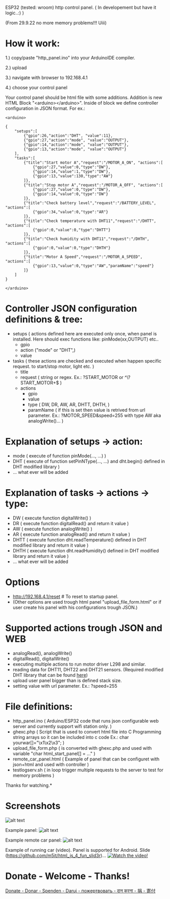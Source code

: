 ESP32 (tested: wroom) http control panel. ( In developement but have it logic..:) )

(From 29.9.22 no more memory problems!!! Uiii)


# How it work:

1.) copy/paste "http_panel.ino" into your ArduinoIDE compiler.

2.) upload

3.) navigate with browser to 192.168.4.1

4.) choose your control panel

Your control panel should be html file with some additions. Addition is new HTML Block "\<arduino>\</arduino>". Inside of block we define controller configuration in JSON format. For ex.:

```
<arduino>

{
	"setups":[
		{"gpio":26,"action":"DHT", "value":11},
		{"gpio":27,"action":"mode", "value":"OUTPUT"},
		{"gpio":14,"action":"mode", "value":"OUTPUT"},
		{"gpio":13,"action":"mode", "value":"OUTPUT"}
	], 
	"tasks":[
		{"title":"Start motor A","request":"/MOTOR_A_ON", "actions":[
			{"gpio":27,"value":0,"type":"DW"},
			{"gpio":14,"value":1,"type":"DW"},
			{"gpio":13,"value":130,"type":"AW"}
		]},
		{"title":"Stop motor A","request":"/MOTOR_A_OFF", "actions":[
			{"gpio":27,"value":0,"type":"DW"},
			{"gpio":14,"value":0,"type":"DW"}
		]},
		{"title":"Check battery level","request":"/BATTERY_LEVEL", "actions":[
			{"gpio":34,"value":0,"type":"AR"}
		]},
		{"title":"Check temperature with DHT11","request":"/DHTT", "actions":[
			{"gpio":0,"value":0,"type":"DHTT"}
		]},
		{"title":"Check humidity with DHT11","request":"/DHTH", "actions":[
			{"gpio":0,"value":0,"type":"DHTH"}
		]},
		{"title":"Motor A Speed","request":"/MOTOR_A_SPEED", "actions":[
			{"gpio":13,"value":0,"type":"AW","paramName":"speed"}
		]}
	]
}

</arduino>
```



# Controller JSON configuration definitions & tree:
- setups   ( actions defined here are executed only once, when panel is installed. Here should exec functions like: pinMode(xx,OUTPUT) etc..
    - gpio
    - action ("mode" or "DHT",)
    - value
- tasks    ( these actions are checked and executed when happen specific request. to start/stop motor, light etc. )
    - title
    - request ( string or regex. Ex.: ?START_MOTOR or ^\\?START\_MOTOR+$ )
    - actions
        - gpio
        - value
        - type      ( DW, DR, AW, AR, DHTT, DHTH, )
        - paramName ( if this is set then value is retrived from url parameter. Ex.:  ?MOTOR_SPEED&speed=255 with type AW aka analogWrite()... )

# Explanation of setups -> action:
- mode ( execute of function pinMode(..., ...) )
- DHT  ( execute of function setPinNType(..., ...) and dht.begin() defined in DHT modified library )
- ... what ever will be added

# Explanation of tasks -> actions -> type:
- DW   ( execute function digitalWrite() )
- DR   ( execute function digitalRead() and return it value )
- AW   ( execute function analogWrite() )
- AR   ( execute function analogRead() and return it value )
- DHTT ( execute function dht.readTemperature() defined in DHT modified library and return it value )
- DHTH ( execute function dht.readHumidity() defined in DHT modified library and return it value )
- ... what ever will be added

# Options
- http://192.168.4.1/reset      # To reset to startup panel.
- (Other options are used trough html panel "upload_file_form.html" or if user create his panel with his configurations trough JSON.)

# Supported actions trough JSON and WEB
- analogRead(), analogWrite()
- digitalRead(), digitalWrite()
- executing multiple actions to run motor driver L298 and similar.
- reading data for DHT11, DHT22 and DHT21 sensors. (Required modified DHT library that can be found <a href="https://github.com/m5it/DHT_sensor_library_modified">here</a>)
- upload user panel bigger than is defined stack size.
- setting value with url parameter. Ex.: ?speed=255

# File definitions:
 - http_panel.ino    ( Arduino/ESP32 code that runs json configurable web server and currently support wifi station only. )
 - ghexc.php         ( Script that is used to convert html file into C Programming string arrays so it can be included into c code Ex.: char yourwar[]="\x1\x2\x3"; )
 - upload_file_form.php ( is converted with ghexc.php and used with variable "char html_start_panel[] = ..." )
- remote_car_panel.html ( Example of panel that can be configuret with json+html and used with controller )
- testlogserv.sh        ( in loop trigger multiple requests to the server to test for memory problems )


Thanks for watching.*


# Screenshots


![alt text](https://github.com/m5it/http_panel/blob/main/screen2_v0.1.png)

Example panel:
![alt text](https://github.com/m5it/http_panel/blob/main/screen5.png)

Example remote car panel:
![alt text](https://github.com/m5it/http_panel/blob/main/Screenshot%20from%202022-10-07%2002-06-18.png)

Example of running car (video). Panel is supported for Android. Slide (https://github.com/m5it/html_js_4_fun_slid3r)...
[![Watch the video!](https://thumbs.dreamstime.com/b/r-149859581.jpg)](https://github.com/m5it/http_panel/blob/main/IMG_3228.MOV)

# Donate - Welcome - Thanks!
<a href="https://www.paypal.com/donate/?hosted_button_id=QGRYL4SL5N4FE"> Donate - Donar - Spenden - Daruj - пожертвовать - दान करना - 捐 - 寄付</a>
